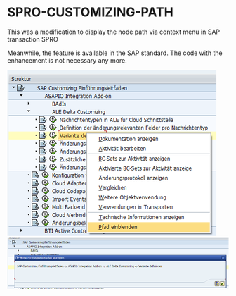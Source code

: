 # SPRO-CUSTOMIZING-PATH
This was a modification to display the node path via context menu in SAP transaction SPRO

Meanwhile, the feature is available in the SAP standard. The code with the enhancement is not necessary any more. 

![Context Menu](https://github.com/rplantiko/SPRO-CUSTOMIZING-PATH/blob/master/images/context-menu.png)
![Popup](https://github.com/rplantiko/SPRO-CUSTOMIZING-PATH/blob/master/images/popu-with-path.png)
